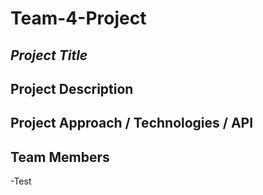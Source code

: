 # Team-4-Project

## *Project Title*
## Project Description
## Project Approach / Technologies / API
## Team Members
  -Test
